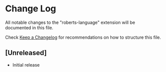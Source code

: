 # Change Log

All notable changes to the "roberts-language" extension will be documented in this file.

Check [Keep a Changelog](http://keepachangelog.com/) for recommendations on how to structure this file.

## [Unreleased]

- Initial release